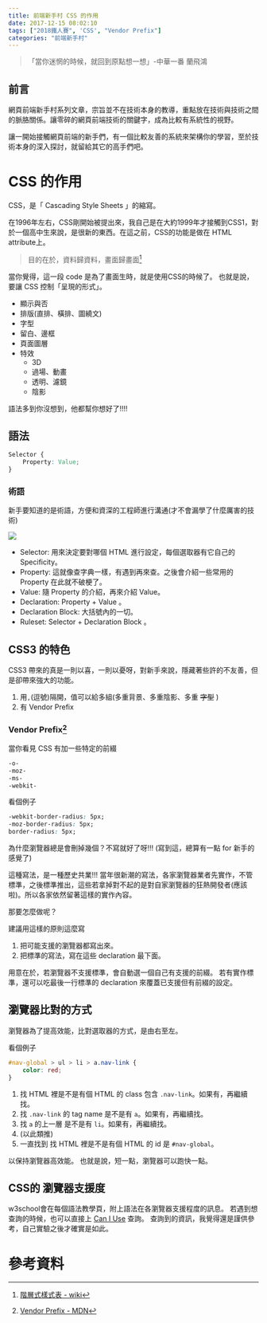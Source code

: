 ```yaml
---
title: 前端新手村 CSS 的作用
date: 2017-12-15 08:02:10
tags: ["2018鐵人賽", 'CSS', "Vendor Prefix"]
categories: "前端新手村"
---
```

> 「當你迷惘的時候，就回到原點想一想」-中華一番 蘭飛鴻

## 前言

網頁前端新手村系列文章，宗旨並不在技術本身的教導，重點放在技術與技術之間的脈胳關係。讓零碎的網頁前端技術的關鍵字，成為比較有系統性的視野。

讓一開始接觸網頁前端的新手們，有一個比較友善的系統來架構你的學習，至於技術本身的深入探討，就留給其它的高手們吧。

# CSS 的作用

CSS，是「 Cascading Style Sheets 」的縮寫。

在1996年左右，CSS剛開始被提出來，我自己是在大約1999年才接觸到CSS1，對於一個高中生來說，是很新的東西。在這之前，CSS的功能是做在 HTML attribute上。

> 目的在於，資料歸資料，畫面歸畫面[^1]

當你覺得，這一段 code 是為了畫面生時，就是使用CSS的時候了。
也就是說，要讓 CSS 控制「呈現的形式」。

- 顯示與否
- 排版(直排、橫排、圖繞文)
- 字型
- 留白、邊框
- 頁面圖層
- 特效
    - 3D
    - 過場、動畫
    - 透明、濾鏡
    - 陰影

語法多到你沒想到，他都幫你想好了!!!!

## 語法

```CSS
Selector {
    Property: Value;
}
```

### 術語

新手要知道的是術語，方便和資深的工程師進行溝通(才不會漏學了什麼厲害的技術)

![](https://i.imgur.com/8x561cf.png)

- Selector: 用來決定要對哪個 HTML 進行設定，每個選取器有它自己的 Specificity。
- Property: 這就像查字典一樣，有遇到再來查。之後會介紹一些常用的 Property 在此就不破梗了。
- Value: 隨 Property 的介紹，再來介紹 Value。
- Declaration: Property + Value 。
- Declaration Block: 大括號內的一切。
- Ruleset: Selector + Declaration Block 。

## CSS3 的特色

CSS3 帶來的真是一則以喜，一則以憂呀，對新手來說，隱藏著些許的不友善，但是卻帶來強大的功能。

1. 用`,`(逗號)隔開，值可以給多組(多重背景、多重陰影、多重 ~~字型~~ )
2. 有 Vendor Prefix

### Vendor Prefix[^2]

當你看見 CSS 有加一些特定的前綴

```CSS
-o-
-moz-
-ms-
-webkit-
```

看個例子

```CSS
-webkit-border-radius: 5px;
-moz-border-radius: 5px;
border-radius: 5px;
```

為什麼瀏覽器總是會刪掉幾個？不寫就好了呀!!!
(寫到這，總算有一點 for 新手的感覺了)

這種寫法，是一種歷史共業!!!
當年很新潮的寫法，各家瀏覽器業者先實作，不管標準，之後標準推出，這些若拿掉對不起的是對自家瀏覽器的狂熱開發者(應該啦)。所以各家依然留著這樣的實作內容。

那要怎麼做呢？

建議用這樣的原則這麼寫
1. 把可能支援的瀏覽器都寫出來。
2. 把標準的寫法，寫在這些 declaration 最下面。

用意在於，若瀏覽器不支援標準，會自動選一個自己有支援的前綴。
若有實作標準，還可以吃最後一行標準的 declaration 來覆蓋已支援但有前綴的設定。


## 瀏覽器比對的方式

瀏覽器為了提高效能，比對選取器的方式，是由右至左。

看個例子

```CSS
#nav-global > ul > li > a.nav-link {
    color: red;
}
```

1. 找 HTML 裡是不是有個 HTML 的 class 包含 `.nav-link`。如果有，再繼續找。
2. 找 `.nav-link` 的 tag name 是不是有 `a`。如果有，再繼續找。
3. 找 `a` 的上一層 是不是有 `li`。如果有，再繼續找。
4. (以此類推)
5. 一直找到 找 HTML 裡是不是有個 HTML 的 id 是 `#nav-global`。

以保持瀏覽器高效能。
也就是說，短一點，瀏覽器可以跑快一點。

## CSS的 瀏覽器支援度

w3school會在每個語法教學頁，附上語法在各瀏覽器支援程度的訊息。
若遇到想查詢的時候，也可以直接上 [Can I Use](https://caniuse.com/) 查詢。
查詢到的資訊，我覺得還是謹供參考，自己實驗之後才確實是如此。

# 參考資料

[^1]: [階層式樣式表 - wiki](https://zh.wikipedia.org/wiki/%E5%B1%82%E5%8F%A0%E6%A0%B7%E5%BC%8F%E8%A1%A8)
[^2]: [Vendor Prefix - MDN](https://developer.mozilla.org/zh-TW/docs/Glossary/Vendor_Prefix)
